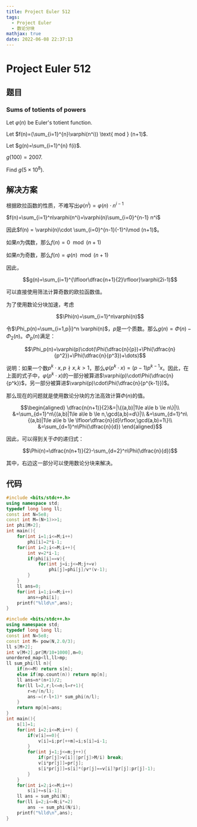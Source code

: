 ```yaml
---
title: Project Euler 512
tags:
  - Project Euler
  - 数论分块
mathjax: true
date: 2022-06-08 22:37:13
---
```


<escape><!-- more --></escape>

# Project Euler 512

## 题目

### Sums of totients of powers

Let $\varphi(n)$ be Euler's totient function.

Let $f(n)=(\sum_{i=1}^{n}\varphi(n^i)) \text{ mod } (n+1)$.

Let $g(n)=\sum_{i=1}^{n} f(i)$.

$g(100)=2007$.

Find $g(5 \times 10^8)$.

## 解决方案

根据欧拉函数的性质，不难写出$\varphi(n^i)=\varphi (n)\cdot n^{i-1}$

$f(n)=\sum_{i=1}^n\varphi(n^i)=\varphi(n)\sum_{i=0}^{n-1} n^i$

因此$f(n) = \varphi(n)\cdot \sum_{i=0}^{n-1}(-1)^i\mod (n+1)$。

如果$n$为偶数，那么$f(n) =  0\mod (n+1)$

如果$n$为奇数，那么$f(n)=\varphi(n) \mod (n+1)$

因此，

$$g(n)=\sum_{i=1}^{\lfloor\dfrac{n+1}{2}\rfloor}\varphi(2i-1)$$

可以直接使用筛法计算奇数的欧拉函数值。

为了使用数论分块加速，考虑

$$\Phi(n)=\sum_{i=1}^n\varphi(n)$$

令$\Phi_p(n)=\sum_{i=1,p|i}^n \varphi(n)$，$p$是一个质数。那么$g(n)=\Phi(n)-\Phi_2(n)$。$\Phi_p(n)$满足：

$$\Phi_p(n)=\varphi(p)\cdot(\Phi(\dfrac{n}{p})+\Phi(\dfrac{n}{p^2})+\Phi(\dfrac{n}{p^3})+\dots)$$

说明：如果一个数$p^k\cdot x,p\nmid x,k>1$，那么$\varphi(p^k\cdot x)=(p-1)p^{k-1}x$。因此，在上面的式子中，$\varphi(p^k\cdot x)$的一部分被算进$\varphi(p)\cdot\Phi(\dfrac{n}{p^k})$，另一部分被算进$\varphi(p)\cdot\Phi(\dfrac{n}{p^{k-1}})$。

那么现在的问题就是使用数论分块的方法高效计算$\Phi(n)$的值。

$$\begin{aligned}
\dfrac{n(n+1)}{2}&=|\{(a,b)|1\le a\le b \le n\}|\\
&=\sum_{d=1}^n\{(a,b)|1\le a\le b \le n,\gcd(a,b)=d\}|\\
&=\sum_{d=1}^n\{(a,b)|1\le a\le b \le \lfloor\dfrac{n}{d}\rfloor,\gcd(a,b)=1\}\\
&=\sum_{d=1}^n\Phi(\dfrac{n}{d})
\end{aligned}$$

因此，可以得到关于$\Phi$的递归式：

$$\Phi(n)=\dfrac{n(n+1)}{2}-\sum_{d=2}^n\Phi(\dfrac{n}{d})$$

其中，右边这一部分可以使用数论分块来解决。

## 代码

```C++
#include <bits/stdc++.h>
using namespace std;
typedef long long ll;
const int N=5e8;
const int M=(N+1)>>1;
int phi[M+2];
int main(){
    for(int i=1;i<=M;i++)
        phi[i]=2*i-1;
    for(int i=2;i<=M;i++){
        int v=2*i-1;
        if(phi[i]==v){
            for(int j=i;j<=M;j+=v)
                phi[j]=phi[j]/v*(v-1);
        }
    }
    ll ans=0;
    for(int i=1;i<=M;i++)
        ans+=phi[i];
    printf("%lld\n",ans);
}
```

```C++
#include <bits/stdc++.h>
using namespace std;
typedef long long ll;
const int N=5e8;
const int M= pow(N,2.0/3);
ll s[M+2];
int v[M+2],pr[M/10+1000],m=0;
unordered_map<ll,ll>mp;
ll sum_phi(ll n){
    if(n<=M) return s[n];
    else if(mp.count(n)) return mp[n];
    ll ans=n*(n+1)/2;
    for(ll l=2,r;l<=n;l=r+1){
        r=n/(n/l);
        ans-=(r-l+1)* sum_phi(n/l);
    }
    return mp[n]=ans;
}
int main(){
    s[1]=1;
    for(int i=2;i<=M;i++) {
        if(v[i]==0){
            v[i]=i;pr[++m]=i;s[i]=i-1;
        }
        for(int j=1;j<=m;j++){
            if(pr[j]>v[i]||pr[j]>M/i) break;
            v[i*pr[j]]=pr[j];
            s[i*pr[j]]=s[i]*(pr[j]==v[i]?pr[j]:pr[j]-1);
        }
    }
    for(int i=2;i<=M;i++)
        s[i]+=s[i-1];
    ll ans = sum_phi(N);
    for(ll i=2;i<=N;i*=2)
        ans -= sum_phi(N/i);
    printf("%lld\n",ans);
}
```
